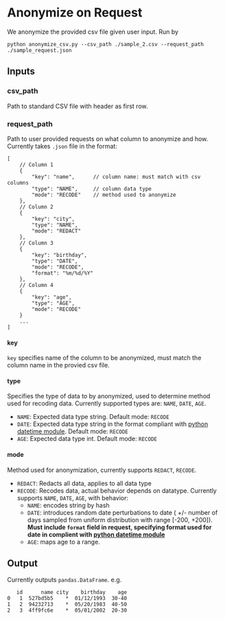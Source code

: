 # Anonymize on Request

We anonymize the provided csv file given user input. Run by
```
python anonymize_csv.py --csv_path ./sample_2.csv --request_path ./sample_request.json
```

## Inputs

### csv_path

Path to standard CSV file with header as first row.

### request_path

Path to user provided requests on what column to anonymize and how. Currently takes `.json` file in the format:

```
[
    // Column 1
    {
        "key": "name",      // column name: must match with csv columns
        "type": "NAME",     // column data type
        "mode": "RECODE"    // method used to anonymize
    },
    // Column 2
    {
        "key": "city",
        "type": "NAME",
        "mode": "REDACT"
    },  
    // Column 3
    {
        "key": "birthday",
        "type": "DATE",
        "mode": "RECODE",
        "format": "%m/%d/%Y"
    }, 
    // Column 4
    {
        "key": "age",
        "type": "AGE",
        "mode": "RECODE"
    }
    ...
]
```

#### key 

`key` specifies name of the column to be anonymized, must match the column name in the provied csv file.


#### type

Specifies the type of data to by anonymized, used to determine method used for recoding data. Currently supported types are: 
`NAME`, `DATE`, `AGE`.

- `NAME`: Expected data type string. Default mode: `RECODE`
- `DATE`: Expected data type string in the format compliant with [python datetime module](https://docs.python.org/3/library/datetime.html#strftime-strptime-behavior). Default mode: `RECODE`
- `AGE`: Expected data type int. Default mode: `RECODE`

#### mode

Method used for anonymization, currently supports `REDACT`, `RECODE`.

- `REDACT`: Redacts all data, applies to all data type
- `RECODE`: Recodes data, actual behavior depends on datatype. Currently supports `NAME`, `DATE`, `AGE`, with behavior:
    - `NAME`: encodes string by hash
    - `DATE`: introduces random date perturbations to date ( +/- number of days sampled from uniform distribution with range [-200, +200]).  **Must include `format` field in request, specifying format used for date in complient with [python datetime module](https://docs.python.org/3/library/datetime.html#strftime-strptime-behavior)**
    - `AGE`: maps age to a range.

## Output

Currently outputs `pandas.DataFrame`. e.g.

```
   id      name city    birthday    age
0   1  527bd5b5    *  01/12/1993  30-40
1   2  94232713    *  05/20/1983  40-50
2   3  4ff9fc6e    *  05/01/2002  20-30

```